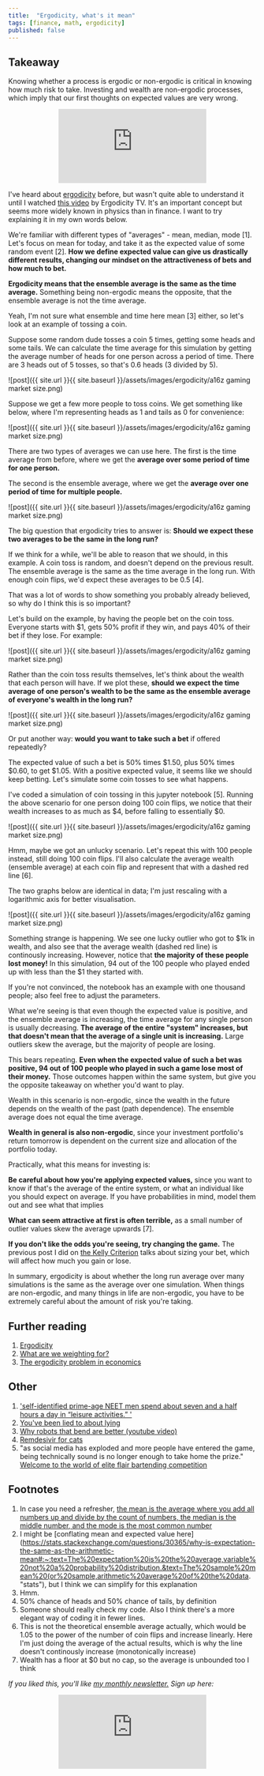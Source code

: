 ```yaml
---
title:  "Ergodicity, what's it mean"  
tags: [finance, math, ergodicity]
published: false
---
```


## Takeaway

Knowing whether a process is ergodic or non-ergodic is critical in knowing how much risk to take. Investing and wealth are non-ergodic processes, which imply that our first thoughts on expected values are very wrong.

<style>
      .iframe-container {
        overflow: hidden;        
        padding-top: 50%; <!-- Calculated from the aspect ration of the content (in case of 16:9 it is 9/16= 0.5625) -->
        position: relative;
      }
      .iframe-container iframe { 
         border: 0;
         height: 100%; <!-- Finally, width and height are set to 100% so the iframe takes up 100% of the containers space. -->
         left: 0;
         position: absolute;
         top: 0;
         width: 100%;
         display: block;
         margin: 0 auto; <!-- center image -->
      }
      <!-- 4x3 Aspect Ratio -->
      .iframe-container-4x3 {
        padding-top: 75%;
      }
</style> 

<div class="iframe-container-4x3">
  <p align="center"><iframe src="https://avoidboringpeople.substack.com/embed" frameborder="0" scrolling="no"> </iframe></p>
</div>

I've heard about [ergodicity](https://en.wikipedia.org/wiki/Ergodic_process "wiki") before, but wasn't quite able to understand it until I watched [this video](https://www.youtube.com/watch?v=VCb2AMN87cg "youtube") by Ergodicity TV. It's an important concept but seems more widely known in physics than in finance. I want to try explaining it in my own words below.

We're familiar with different types of "averages" - mean, median, mode \[1\]. Let's focus on mean for today, and take it as the expected value of some random event \[2\]. **How we define expected value can give us drastically different results, changing our mindset on the attractiveness of bets and how much to bet.** 

**Ergodicity means that the ensemble average is the same as the time average.** Something being non-ergodic means the opposite, that the ensemble average is not the time average.

Yeah, I'm not sure what ensemble and time here mean \[3\] either, so let's look at an example of tossing a coin.

Suppose some random dude tosses a coin 5 times, getting some heads and some tails. We can calculate the time average for this simulation by getting the average number of heads for one person across a period of time. There are 3 heads out of 5 tosses, so that's 0.6 heads (3 divided by 5).

![post]({{ site.url }}{{ site.baseurl }}/assets/images/ergodicity/a16z gaming market size.png)

Suppose we get a few more people to toss coins. We get something like below, where I'm representing heads as 1 and tails as 0 for convenience:

![post]({{ site.url }}{{ site.baseurl }}/assets/images/ergodicity/a16z gaming market size.png)

There are two types of averages we can use here. The first is the time average from before, where we get the **average over some period of time for one person.**

The second is the ensemble average, where we get the **average over one period of time for multiple people.**

![post]({{ site.url }}{{ site.baseurl }}/assets/images/ergodicity/a16z gaming market size.png)

The big question that ergodicity tries to answer is: **Should we expect these two averages to be the same in the long run?**

If we think for a while, we'll be able to reason that we should, in this example. A coin toss is random, and doesn't depend on the previous result. The ensemble average is the same as the time average in the long run. With enough coin flips, we'd expect these averages to be 0.5 \[4\].

That was a lot of words to show something you probably already believed, so why do I think this is so important?

Let's build on the example, by having the people bet on the coin toss. Everyone starts with $1, gets 50% profit if they win, and pays 40% of their bet if they lose. For example:

![post]({{ site.url }}{{ site.baseurl }}/assets/images/ergodicity/a16z gaming market size.png)

Rather than the coin toss results themselves, let's think about the wealth that each person will have. If we plot these, **should we expect the time average of one person's wealth to be the same as the ensemble average of everyone's wealth in the long run?**

![post]({{ site.url }}{{ site.baseurl }}/assets/images/ergodicity/a16z gaming market size.png)

Or put another way: **would you want to take such a bet** if offered repeatedly? 

The expected value of such a bet is 50% times $1.50, plus 50% times $0.60, to get $1.05. With a positive expected value, it seems like we should keep betting. Let's simulate some coin tosses to see what happens.

I've coded a simulation of coin tossing in this jupyter notebook \[5\]. Running the above scenario for one person doing 100 coin flips, we notice that their wealth increases to as much as $4, before falling to essentially $0.

![post]({{ site.url }}{{ site.baseurl }}/assets/images/ergodicity/a16z gaming market size.png)

Hmm, maybe we got an unlucky scenario. Let's repeat this with 100 people instead, still doing 100 coin flips. I'll also calculate the average wealth (ensemble average) at each coin flip and represent that with a dashed red line \[6\]. 

The two graphs below are identical in data; I'm just rescaling with a logarithmic axis for better visualisation.

![post]({{ site.url }}{{ site.baseurl }}/assets/images/ergodicity/a16z gaming market size.png)

Something strange is happening. We see one lucky outlier who got to $1k in wealth, and also see that the average wealth (dashed red line) is continously increasing. However, notice that **the majority of these people lost money!** In this simulation, 94 out of the 100 people who played ended up with less than the $1 they started with.

If you're not convinced, the notebook has an example with one thousand people; also feel free to adjust the parameters.

What we're seeing is that even though the expected value is positive, and the ensemble average is increasing, the time average for any single person is usually decreasing. **The average of the entire "system" increases, but that doesn't mean that the average of a single unit is increasing.** Large outliers skew the average, but the majority of people are losing.

This bears repeating. **Even when the expected value of such a bet was positive, 94 out of 100 people who played in such a game lose most of their money.** Those outcomes happen within the same system, but give you the opposite takeaway on whether you'd want to play.

Wealth in this scenario is non-ergodic, since the wealth in the future depends on the wealth of the past (path dependence). The ensemble average does not equal the time average.

**Wealth in general is also non-ergodic**, since your investment portfolio's return tomorrow is dependent on the current size and allocation of the portfolio today.

Practically, what this means for investing is:

**Be careful about how you're applying expected values,** since you want to know if that's the average of the entire system, or what an individual like you should expect on average. If you have probabilities in mind, model them out and see what that implies

**What can seem attractive at first is often terrible,** as a small number of outlier values skew the average upwards \[7\].

**If you don't like the odds you're seeing, try changing the game.** The previous post I did on [the Kelly Criterion](https://avoidboringpeople.substack.com/p/having-faith-in-the-kelly-criterion "kelly") talks about sizing your bet, which will affect how much you gain or lose.

In summary, ergodicity is about whether the long run average over many simulations is the same as the average over one simulation. When things are non-ergodic, and many things in life are non-ergodic, you have to be extremely careful about the amount of risk you're taking. 

## Further reading

1. [Ergodicity](https://squidarth.com/math/2018/11/28/ergodicity.html "squid")
2. [What are we weighting for?](https://researchers.one/articles/20.04.00012 "paper")
3. [The ergodicity problem in economics](https://www.nature.com/articles/s41567-019-0732-0 "paper")

## Other

1. ['self-identified prime-age NEET men spend about seven and a half hours a day in “leisure activities.” '](https://www.econlib.org/from-ubi-to-anomia/ "neet")
2. [You've been lied to about lying](https://www.theatlantic.com/science/archive/2021/03/how-to-spot-a-liar/618425/ "lie")
3. [Why robots that bend are better (youtube video)](https://www.youtube.com/watch?v=058hRtaCWC0 "youtube")
4. [Remdesivir for cats](https://www.theatlantic.com/science/archive/2020/05/remdesivir-cats/611341/ "remdesivir")
5. "as social media has exploded and more people have entered the game, being technically sound is no longer enough to take home the prize." [Welcome to the world of elite flair bartending competition](https://punchdrink.com/articles/welcome-to-world-of-elite-flair-bartending-competition/ "punch")

## Footnotes

1. In case you need a refresher, [the mean is the average where you add all numbers up and divide by the count of numbers, the median is the middle number, and the mode is the most common number](https://www.purplemath.com/modules/meanmode.htm "stats")
2. I might be [conflating mean and expected value here](https://stats.stackexchange.com/questions/30365/why-is-expectation-the-same-as-the-arithmetic-mean#:~:text=The%20expectation%20is%20the%20average,variable%20not%20a%20probability%20distribution.&text=The%20sample%20mean%20(or%20sample,arithmetic%20average%20of%20the%20data. "stats"), but I think we can simplify for this explanation
3. Hmm.
4. 50% chance of heads and 50% chance of tails, by definition
5. Someone should really check my code. Also I think there's a more elegant way of coding it in fewer lines.
6. This is not the theoretical ensemble average actually, which would be 1.05 to the power of the number of coin flips and increase linearly. Here I'm just doing the average of the actual results, which is why the line doesn't continously increase (monotonically increase)
7. Wealth has a floor at $0 but no cap, so the average is unbounded too I think

*If you liked this, you'll like [my monthly newsletter.](https://avoidboringpeople.substack.com/ "ABP") Sign up here:*

<div class="iframe-container-4x3">
  <p align="center"><iframe src="https://avoidboringpeople.substack.com/embed" frameborder="0" scrolling="no"> </iframe></p>
</div>
